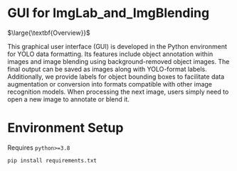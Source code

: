 # GUI for ImgLab_and_ImgBlending
$\large{\textbf{Overview}}$

This graphical user interface (GUI) is developed in the Python environment for YOLO data formatting. Its features include object annotation within images and image blending using background-removed object images. The final output can be saved as images along with YOLO-format labels. Additionally, we provide labels for object bounding boxes to facilitate data augmentation or conversion into formats compatible with other image recognition models. When processing the next image, users simply need to open a new image to annotate or blend it.
# Environment Setup
Requires `python>=3.8`
```bash
pip install requirements.txt 
```
